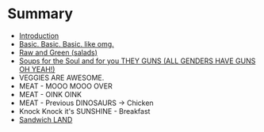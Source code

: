 # Summary

* [Introduction](README.md)
* [Basic. Basic. Basic. like omg.](basic-basic-basic-like-omg.md)
* [Raw and Green \(salads\)](raw-and-green-salads.md)
* [Soups for the Soul and for you THEY GUNS \(ALL GENDERS HAVE GUNS OH YEAH!\)](soups-for-the-soul-and-for-you-they-guns-all-genders-have-guns-oh-yeah.md)
* VEGGIES ARE AWESOME.
* MEAT - MOOO MOOO OVER
* MEAT - OINK OINK
* MEAT - Previous DINOSAURS -&gt; Chicken
* Knock Knock it's SUNSHINE - Breakfast
* [Sandwich LAND](sandwich-land.md)

